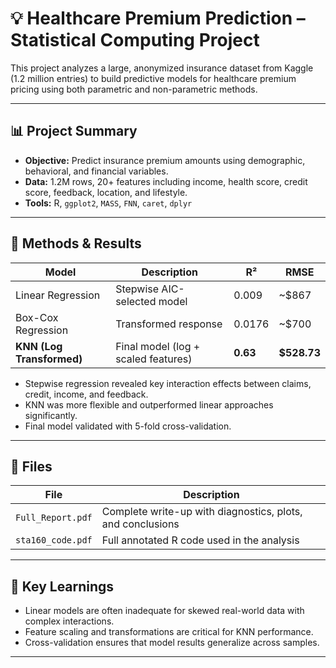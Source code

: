 # 💡 Healthcare Premium Prediction – Statistical Computing Project

This project analyzes a large, anonymized insurance dataset from Kaggle (1.2 million entries) to build predictive models for healthcare premium pricing using both parametric and non-parametric methods.

---

## 📊 Project Summary

- **Objective:** Predict insurance premium amounts using demographic, behavioral, and financial variables.
- **Data:** 1.2M rows, 20+ features including income, health score, credit score, feedback, location, and lifestyle.
- **Tools:** R, `ggplot2`, `MASS`, `FNN`, `caret`, `dplyr`

---

## 🔬 Methods & Results

| Model | Description | R² | RMSE |
|-------|-------------|----|------|
| Linear Regression | Stepwise AIC-selected model | 0.009 | ~$867 |
| Box-Cox Regression | Transformed response | 0.0176 | ~$700 |
| **KNN (Log Transformed)** | Final model (log + scaled features) | **0.63** | **$528.73** |

- Stepwise regression revealed key interaction effects between claims, credit, income, and feedback.
- KNN was more flexible and outperformed linear approaches significantly.
- Final model validated with 5-fold cross-validation.

---

## 📁 Files

| File | Description |
|------|-------------|
| `Full_Report.pdf` | Complete write-up with diagnostics, plots, and conclusions |
| `sta160_code.pdf` | Full annotated R code used in the analysis |
---

## 📌 Key Learnings

- Linear models are often inadequate for skewed real-world data with complex interactions.
- Feature scaling and transformations are critical for KNN performance.
- Cross-validation ensures that model results generalize across samples.

---
